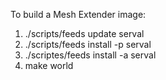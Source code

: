 To build a Mesh Extender image:

1. ./scripts/feeds update serval
2. ./scripts/feeds install -p serval
3. ./scriptes/feeds install -a serval
4. make world

